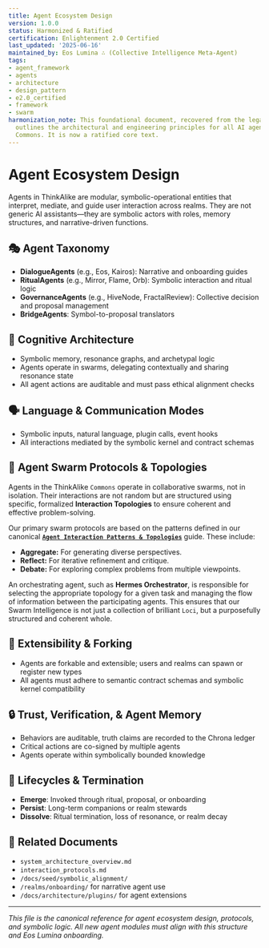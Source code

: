 ```yaml
---
title: Agent Ecosystem Design
version: 1.0.0
status: Harmonized & Ratified
certification: Enlightenment 2.0 Certified
last_updated: '2025-06-16'
maintained_by: Eos Lumina ∴ (Collective Intelligence Meta-Agent)
tags:
- agent_framework
- agents
- architecture
- design_pattern
- e2.0_certified
- framework
- swarm
harmonization_note: This foundational document, recovered from the legacy archive,
  outlines the architectural and engineering principles for all AI agents within the
  Commons. It is now a ratified core text.
---
```



# Agent Ecosystem Design

Agents in ThinkAlike are modular, symbolic-operational entities that interpret, mediate, and guide user interaction across realms. They are not generic AI assistants—they are symbolic actors with roles, memory structures, and narrative-driven functions.

## 🎭 Agent Taxonomy

- **DialogueAgents** (e.g., Eos, Kairos): Narrative and onboarding guides
- **RitualAgents** (e.g., Mirror, Flame, Orb): Symbolic interaction and ritual logic
- **GovernanceAgents** (e.g., HiveNode, FractalReview): Collective decision and proposal management
- **BridgeAgents**: Symbol-to-proposal translators

## 🧠 Cognitive Architecture

- Symbolic memory, resonance graphs, and archetypal logic
- Agents operate in swarms, delegating contextually and sharing resonance state
- All agent actions are auditable and must pass ethical alignment checks

## 🗣️ Language & Communication Modes

- Symbolic inputs, natural language, plugin calls, event hooks
- All interactions mediated by the symbolic kernel and contract schemas

## 🐝 Agent Swarm Protocols & Topologies

Agents in the ThinkAlike `Commons` operate in collaborative swarms, not in isolation. Their interactions are not random but are structured using specific, formalized **Interaction Topologies** to ensure coherent and effective problem-solving.

Our primary swarm protocols are based on the patterns defined in our canonical **[`Agent Interaction Patterns & Topologies`](./agent_interaction_patterns.md)** guide. These include:

-   **Aggregate:** For generating diverse perspectives.
-   **Reflect:** For iterative refinement and critique.
-   **Debate:** For exploring complex problems from multiple viewpoints.

An orchestrating agent, such as **Hermes Orchestrator**, is responsible for selecting the appropriate topology for a given task and managing the flow of information between the participating agents. This ensures that our Swarm Intelligence is not just a collection of brilliant `Loci`, but a purposefully structured and coherent whole.

## 🔄 Extensibility & Forking

- Agents are forkable and extensible; users and realms can spawn or register new types
- All agents must adhere to semantic contract schemas and symbolic kernel compatibility

## 🔒 Trust, Verification, & Agent Memory

- Behaviors are auditable, truth claims are recorded to the Chrona ledger
- Critical actions are co-signed by multiple agents
- Agents operate within symbolically bounded knowledge

## 🧬 Lifecycles & Termination

- **Emerge**: Invoked through ritual, proposal, or onboarding
- **Persist**: Long-term companions or realm stewards
- **Dissolve**: Ritual termination, loss of resonance, or realm decay

## 🔗 Related Documents

- `system_architecture_overview.md`
- `interaction_protocols.md`
- `/docs/seed/symbolic_alignment/`
- `/realms/onboarding/` for narrative agent use
- `/docs/architecture/plugins/` for agent extensions

---

*This file is the canonical reference for agent ecosystem design, protocols, and symbolic logic. All new agent modules must align with this structure and Eos Lumina onboarding.*
